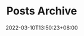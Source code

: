 ---
title: "Posts Archive"
date: 2022-03-10T13:50:23+08:00
type: archive
description: Archive of historical posts.
draft: false
---